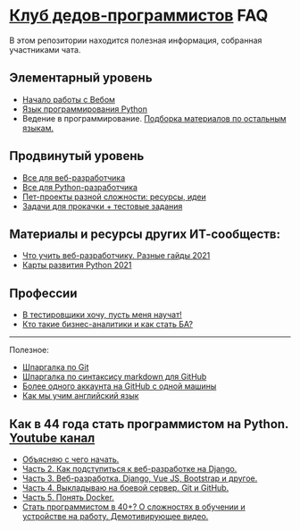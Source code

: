# [Клуб дедов-программистов](https://t.me/oldcodersclub) FAQ

В этом репозитории находится полезная информация, собранная участниками чата.

## Элементарный уровень

- [Начало работы с Вебом](faq/ELEMENTARY.md)
- [Язык программирования Python](faq/ELEMENTARY_python.md)
- Ведение в программирование. [Подборка материалов по остальным языкам.](faq/courses.md)

## Продвинутый уровень

- [Все для веб-разработчика](faq/PRACTICAL_webdev.md)
- [Все для Python-разработчика](faq/PRACTICAL_python.md)
- [Пет-проекты разной сложности: ресурсы, идеи](faq/pets.md)
- [Задачи для прокачки + тестовые задания](faq/problems.md)

## Материалы и ресурсы других ИТ-сообществ:

- [Что учить веб-разработчику. Разные гайды 2021](faq/roadmaps_webdev.md)
- [Карты развития Python 2021](faq/roadmaps_python.md)

## Профессии

- [В тестировщики хочу, пусть меня научат!](faq/profession_tester.md)
- [Кто такие бизнес-аналитики и как стать БА?](https://www.thebagirl.com/kto-takie-biznes-analitiki-i-kak-stat-ba/?fbclid=IwAR2I52YZpqqMA8DvP5NGUr8tYx4nsSyMMf1e-CRvuEG1-j3BqONNpI-6_F4)

***
Полезное:

- [Шпаргалка по Git](faq/git_docs.md)
- [Шпаргалка по синтаксису markdown для GitHub](faq/markdown.md)
- [Более одного аккаунта на GitHub с одной машины](faq/ssh_key.md)
- [Как мы учим английский язык](faq/English.md)


## Как в 44 года стать программистом на Python. [Youtube канал](https://www.youtube.com/channel/UChbHeEGkYqM2b1HdAhf4y1g)

- [Объясняю с чего начать.](https://www.youtube.com/watch?v=XThWZuEOCNE)
- [Часть 2. Как подступиться к веб-разработке на Django.](https://www.youtube.com/watch?v=kolUAlhu-ho)
- [Часть 3. Веб-разработка. Django, Vue JS, Bootstrap и другое.](https://www.youtube.com/watch?v=wxHLDV1fyZQ)
- [Часть 4. Выкладываю на боевой сервер. Git и GitHub.](https://www.youtube.com/watch?v=f2XRAU9GJM4)
- [Часть 5. Понять Docker.](https://www.youtube.com/watch?v=jE4h1cHzHUw)
- [Стать программистом в 40+? О сложностях в обучении и устройстве на работу. Демотивирующее видео.](https://www.youtube.com/watch?v=Rjnj_Qb6Pik)
